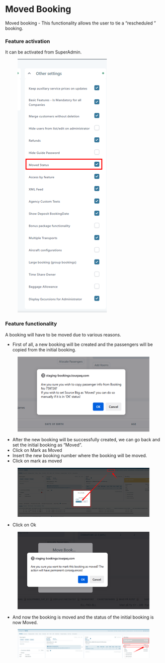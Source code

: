 # Moved Booking

Moved booking - This functionality allows the user to tie a “rescheduled ” booking.&#x20;

### **Feature activation**

It can be activated from SuperAdmin.&#x20;

<figure><img src=".gitbook/assets/image (1) (1) (1) (1).png" alt=""><figcaption></figcaption></figure>

### **Feature functionality**

A booking will have to be moved due to various reasons.&#x20;

* First of all, a new booking will be created and the passengers will be copied from the initial booking.&#x20;

<figure><img src=".gitbook/assets/image (2) (1) (1).png" alt=""><figcaption></figcaption></figure>

* After the new booking will be successfully created, we can go back and set the initial booking as “Moved”.&#x20;
* Click on Mark as Moved&#x20;
* Insert the new booking number where the booking will be moved.&#x20;
* Click on mark as moved&#x20;

<figure><img src=".gitbook/assets/image (3) (1).png" alt=""><figcaption></figcaption></figure>

* Click on Ok&#x20;

<figure><img src=".gitbook/assets/image (5).png" alt=""><figcaption></figcaption></figure>

* And now the booking is moved and the status of the initial booking is now Moved.&#x20;

<figure><img src=".gitbook/assets/image (6).png" alt=""><figcaption></figcaption></figure>
